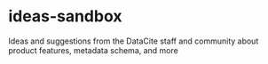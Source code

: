 # ideas-sandbox
Ideas and suggestions from the DataCite staff and community about product features, metadata schema, and more

